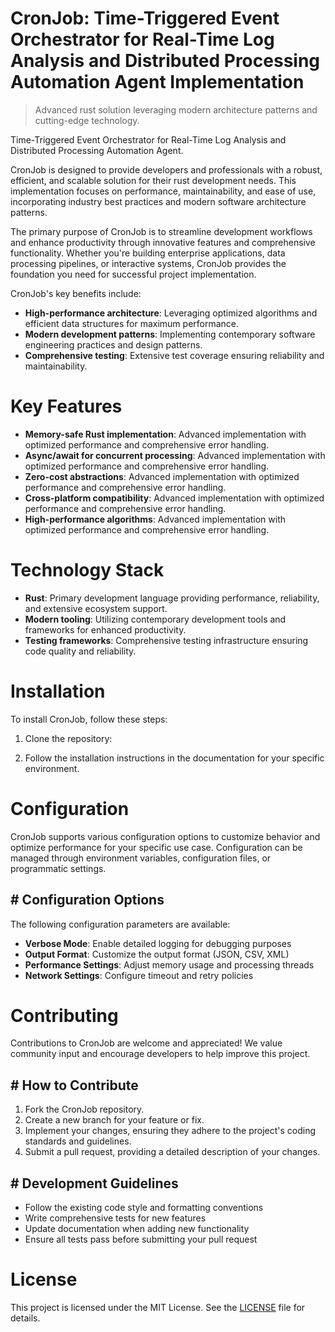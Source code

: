 <!-- fallback_CronJob_20251015203126_59904 -->

# CronJob: Time-Triggered Event Orchestrator for Real-Time Log Analysis and Distributed Processing Automation Agent Implementation
> Advanced rust solution leveraging modern architecture patterns and cutting-edge technology.

Time-Triggered Event Orchestrator for Real-Time Log Analysis and Distributed Processing Automation Agent.

CronJob is designed to provide developers and professionals with a robust, efficient, and scalable solution for their rust development needs. This implementation focuses on performance, maintainability, and ease of use, incorporating industry best practices and modern software architecture patterns.

The primary purpose of CronJob is to streamline development workflows and enhance productivity through innovative features and comprehensive functionality. Whether you're building enterprise applications, data processing pipelines, or interactive systems, CronJob provides the foundation you need for successful project implementation.

CronJob's key benefits include:

* **High-performance architecture**: Leveraging optimized algorithms and efficient data structures for maximum performance.
* **Modern development patterns**: Implementing contemporary software engineering practices and design patterns.
* **Comprehensive testing**: Extensive test coverage ensuring reliability and maintainability.

# Key Features

* **Memory-safe Rust implementation**: Advanced implementation with optimized performance and comprehensive error handling.
* **Async/await for concurrent processing**: Advanced implementation with optimized performance and comprehensive error handling.
* **Zero-cost abstractions**: Advanced implementation with optimized performance and comprehensive error handling.
* **Cross-platform compatibility**: Advanced implementation with optimized performance and comprehensive error handling.
* **High-performance algorithms**: Advanced implementation with optimized performance and comprehensive error handling.

# Technology Stack

* **Rust**: Primary development language providing performance, reliability, and extensive ecosystem support.
* **Modern tooling**: Utilizing contemporary development tools and frameworks for enhanced productivity.
* **Testing frameworks**: Comprehensive testing infrastructure ensuring code quality and reliability.

# Installation

To install CronJob, follow these steps:

1. Clone the repository:


2. Follow the installation instructions in the documentation for your specific environment.

# Configuration

CronJob supports various configuration options to customize behavior and optimize performance for your specific use case. Configuration can be managed through environment variables, configuration files, or programmatic settings.

## # Configuration Options

The following configuration parameters are available:

* **Verbose Mode**: Enable detailed logging for debugging purposes
* **Output Format**: Customize the output format (JSON, CSV, XML)
* **Performance Settings**: Adjust memory usage and processing threads
* **Network Settings**: Configure timeout and retry policies

# Contributing

Contributions to CronJob are welcome and appreciated! We value community input and encourage developers to help improve this project.

## # How to Contribute

1. Fork the CronJob repository.
2. Create a new branch for your feature or fix.
3. Implement your changes, ensuring they adhere to the project's coding standards and guidelines.
4. Submit a pull request, providing a detailed description of your changes.

## # Development Guidelines

* Follow the existing code style and formatting conventions
* Write comprehensive tests for new features
* Update documentation when adding new functionality
* Ensure all tests pass before submitting your pull request

# License

This project is licensed under the MIT License. See the [LICENSE](https://github.com/lisaantal/CronJob/blob/main/LICENSE) file for details.
